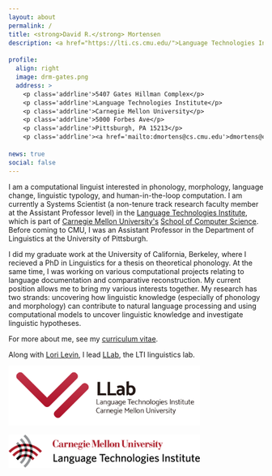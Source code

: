 ```yaml
---
layout: about
permalink: /
title: <strong>David R.</strong> Mortensen
description: <a href="https://lti.cs.cmu.edu/">Language Technologies Institute, School of Computer Science, Carnegie Mellon University</a>.

profile:
  align: right
  image: drm-gates.png
  address: >
    <p class='addrline'>5407 Gates Hillman Complex</p>
    <p class='addrline'>Language Technologies Institute</p>
    <p class='addrline'>Carnegie Mellon University</p>
    <p class='addrline'>5000 Forbes Ave</p>
    <p class='addrline'>Pittsburgh, PA 15213</p>
    <p class='addrline'><a href='mailto:dmortens@cs.cmu.edu'>dmortens@cs.cmu.edu</a></p>

news: true
social: false
---
```


I am a computational linguist interested in phonology, morphology, language change, linguistic typology, and human-in-the-loop computation. I am currently a Systems Scientist (a non-tenure track research faculty member at the Assistant Professor level) in the [Language Technologies Institute](https://lti.cs.cmu.edu/), which is part of [Carnegie Mellon University's](https://www.cmu.edu) [School of Computer Science](https://www.cs.cmu.edu/). Before coming to CMU, I was an Assistant Professor in the Department of Linguistics at the University of Pittsburgh.

I did my graduate work at the University of California, Berkeley, where I recieved a PhD in Linguistics for a thesis on theoretical phonology. At the same time, I was working on various computational projects relating to language documentation and comparative reconstruction. My current position allows me to bring my various interests together. My research has two strands: uncovering how linguistic knowledge (especially of phonology and morphology) can contribute to natural language processing and using computational models to uncover linguistic knowledge and investigate linguistic hypotheses.

For more about me, see my [curriculum vitae]({{site.baseurl}}/assets/pdf/cv.pdf).

Along with [Lori Levin](http://www.cs.cmu.edu/~lsl/), I lead [LLab](https://llab-cmu.github.io/), the LTI linguistics lab.

<a href='https://llab-cmu.github.io'><img style='max-width: 75%; height: auto' src='./assets/img/llab-logo.png' alt='LLab logo'></a>

<a href='https://lti.cs.cmu.edu'><img style='max-width: 75%; height: auto' src='./assets/img/lti-logo.png' alt='LTI logo'></a>